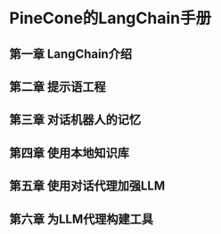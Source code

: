 # PineCone的LangChain手册

## 第一章 LangChain介绍

## 第二章 提示语工程

## 第三章 对话机器人的记忆

## 第四章 使用本地知识库

## 第五章 使用对话代理加强LLM

## 第六章 为LLM代理构建工具

